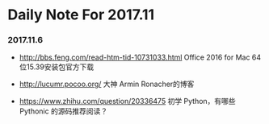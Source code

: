 # Daily Note For 2017.11

### 2017.11.6
- http://bbs.feng.com/read-htm-tid-10731033.html   Office 2016 for Mac 64位15.39安装包官方下载

- http://lucumr.pocoo.org/  大神 Armin Ronacher的博客
- https://www.zhihu.com/question/20336475  初学 Python，有哪些 Pythonic 的源码推荐阅读？